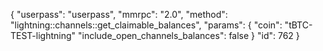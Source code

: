 {
    "userpass": "userpass",
    "mmrpc": "2.0",
    "method": "lightning::channels::get_claimable_balances",
    "params": {
        "coin": "tBTC-TEST-lightning"
        "include_open_channels_balances": false
    }
    "id": 762
}